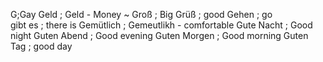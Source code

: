 G;Gay
Geld ; Geld - Money ~
Groß ; Big
Grüß ; good
Gehen ; go  
gibt es ; there is
Gemütlich ; Gemeutlikh - comfortable
Gute Nacht ; Good night
Guten Abend ; Good evening
Guten Morgen ; Good morning
Guten Tag ; good day
